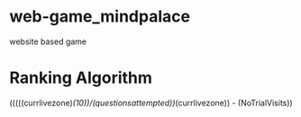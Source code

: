 # web-game_mindpalace
website based game

# Ranking Algorithm
(((((currlivezone)*(10))/(questionsattempted))*(currlivezone)) - (NoTrialVisits))
